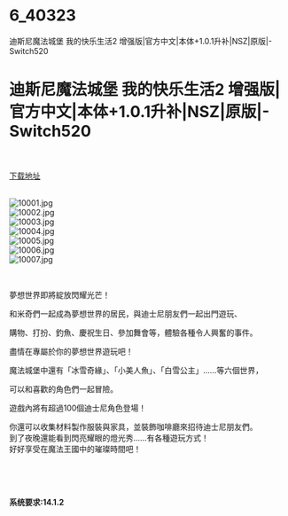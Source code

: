 # 6_40323
迪斯尼魔法城堡 我的快乐生活2 增强版|官方中文|本体+1.0.1升补|NSZ|原版|-Switch520
# 迪斯尼魔法城堡 我的快乐生活2 增强版|官方中文|本体+1.0.1升补|NSZ|原版|-Switch520
 <br/></br>
[下载地址](https://www.switch520.cc/article/40323 "下载地址")
<br/></br>

<p><img title="10001.jpg" src="https://www.switch520.cc/muke_img/2022_08_24_44a8ecd1c87ff.jpg" alt="10001.jpg"><br>
<img title="10002.jpg" src="https://www.switch520.cc/muke_img/2022_08_24_f7c15086c25b2.jpg" alt="10002.jpg"><br>
<img title="10003.jpg" src="https://www.switch520.cc/muke_img/2022_08_24_3be7c77c4141e.jpg" alt="10003.jpg"><br>
<img title="10004.jpg" src="https://www.switch520.cc/muke_img/2022_08_24_90bccec34c26f.jpg" alt="10004.jpg"><br>
<img title="10005.jpg" src="https://www.switch520.cc/muke_img/2022_08_24_25cafa7488ec4.jpg" alt="10005.jpg"><br>
<img title="10006.jpg" src="https://www.switch520.cc/muke_img/2022_08_24_44c51c2d50ff6.jpg" alt="10006.jpg"><br>
<img title="10007.jpg" src="https://www.switch520.cc/muke_img/2022_08_24_ac387933e9a57.jpg" alt="10007.jpg"></p>
<p>&nbsp;</p>
<p>夢想世界即將綻放閃耀光芒！</p>
<p>和米奇們一起成為夢想世界的居民，與迪士尼朋友們一起出門遊玩、</p>
<p>購物、打扮、釣魚、慶祝生日、參加舞會等，體驗各種令人興奮的事件。</p>
<p>盡情在專屬於你的夢想世界遊玩吧！</p>
<p>魔法城堡中還有「冰雪奇緣」、「小美人魚」、「白雪公主」……等六個世界，</p>
<p>可以和喜歡的角色們一起冒險。</p>
<p>遊戲內將有超過100個迪士尼角色登場！</p>
<p>你還可以收集材料製作服裝與家具，並裝飾咖啡廳來招待迪士尼朋友們。<br>
到了夜晚還能看到閃亮耀眼的燈光秀……有各種遊玩方式！<br>
好好享受在魔法王國中的璀璨時間吧！</p>
<p>&nbsp;</p>
<p>&nbsp;</p>
<p><strong>系统要求:14.1.2</strong></p>



<p>&nbsp;</p>
<p>&nbsp;</p>
